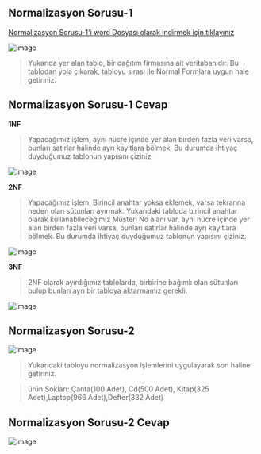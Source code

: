 ## Normalizasyon Sorusu-1 ##

[Normalizasyon Sorusu-1'i word Dosyası olarak indirmek için tıklayınız](https://github.com/sahinmansuroglu/NtpDersiDonem2/files/8562070/normalizasyon1.docx)

![image](https://user-images.githubusercontent.com/28144917/165275247-70e0b2dc-326e-4f16-b726-2f59af5469b7.png)


> Yukarıda yer alan tablo, bir dağıtım firmasına ait veritabanıdır. Bu tablodan yola çıkarak, tabloyu sırası ile Normal Formlara uygun hale getiriniz.
> 
## Normalizasyon Sorusu-1 Cevap ##

**1NF**

>Yapacağımız işlem, aynı hücre içinde yer alan birden fazla veri varsa, bunları satırlar halinde ayrı kayıtlara bölmek. Bu durumda ihtiyaç duyduğumuz tablonun yapısını çiziniz.

![image](https://user-images.githubusercontent.com/28144917/165275476-6d33a60c-863a-4137-899e-ea366e8bfe22.png)

**2NF**

> Yapacağımız işlem, Birincil anahtar yoksa eklemek, varsa tekrarına neden olan sütunları ayırmak. Yukarıdaki tabloda birincil anahtar olarak kullanabileceğimiz Müşteri No alanı var.  aynı hücre içinde yer alan birden fazla veri varsa, bunları satırlar halinde ayrı kayıtlara bölmek. Bu durumda ihtiyaç duyduğumuz tablonun yapısını çiziniz.

![image](https://user-images.githubusercontent.com/28144917/166872494-0452128b-6cab-463c-866f-34b04d2363f5.png)

**3NF**

>2NF olarak ayırdığımız tablolarda, birbirine bağımlı olan sütunları bulup bunları ayrı bir tabloya aktarmamız gerekli.

![image](https://user-images.githubusercontent.com/28144917/165275650-265803b6-d587-484c-ad9d-6da291d092fb.png)


## Normalizasyon Sorusu-2 ##

![image](https://user-images.githubusercontent.com/28144917/165276163-dccbe069-6f00-475a-9da9-ca111ba120ac.png)



> Yukarıdaki tabloyu  normalizasyon işlemlerini uygulayarak son haline getiriniz.

> ürün Sokları:  Çanta(100 Adet),  Cd(500 Adet), Kitap(325 Adet),Laptop(966 Adet),Defter(332 Adet)

## Normalizasyon Sorusu-2 Cevap ##

![image](https://user-images.githubusercontent.com/28144917/165276305-f4ee1d2d-a956-4e5a-86f0-e3110d921cf2.png)


